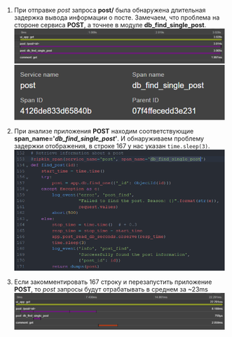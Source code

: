 1. При отправке *post* запроса **post/<id>** была обнаружена длительная задержка вывода информации о посте. Замечаем, что проблема на стороне сервиса **POST**, а точнее в модуле **db_find_single_post**.
![alt text](image-1.png)
![alt text](image-2.png)

2. При анализе приложения **POST** находим соответствующие **span_name='*db_find_single_post*'**. И обнаруживаем проблему задержки отображения, в строке 167 у нас указан `time.sleep(3)`.
![alt text](image-3.png)

3. Если закомментировать 167 строку и перезапустить приложение **POST**, то *post* запросы будут отрабатывать в среднем за ~23ms
![alt text](image-4.png)
